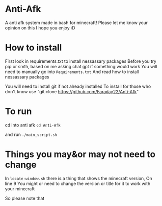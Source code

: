 # Anti-Afk
A anti afk system made in bash for minecraft!
Please let me know your opinion on this
I hope you enjoy :D

# How to install
First look in requirements.txt to install nessassary packages
Before you try pip or smth, based on me asking chat gpt if something would work
You will need to manually go into ```Requirements.txt```
And read how to install nessassary packages

You will need to install git if not already installed
To install for those who don't know use "git clone https://github.com/Faraday22/Anti-Afk"

# To run
cd into anti afk
```cd Anti-Afk```

and run ```./main_script.sh```

# Things you may&or may not need to change

In ```locate-window.sh``` there is a thing that shows the minecraft version, 
On line 9
You might or need to change the version or title for it to work with your minecraft

So please note that

